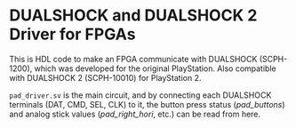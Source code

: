 # DUALSHOCK and DUALSHOCK 2 Driver for FPGAs

This is HDL code to make an FPGA communicate with DUALSHOCK (SCPH-1200), which was developed for the original PlayStation.
Also compatible with DUALSHOCK 2 (SCPH-10010) for PlayStation 2.

`pad_driver.sv` is the main circuit, and by connecting each DUALSHOCK terminals (DAT, CMD, SEL, CLK) to it, the button press status (*pad_buttons*) and analog stick values (*pad_right_hori*, etc.) can be read from here.
